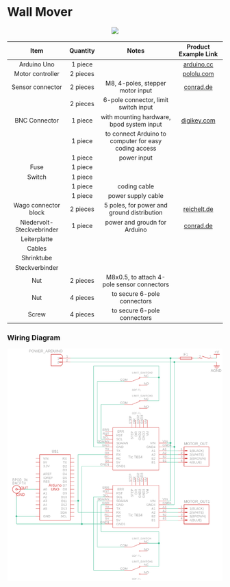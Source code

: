 # Wall Mover

<p align="center">
  <img src="./images/Wall_Mover.png" width="800">
</p>

| Item | Quantity | Notes | Product Example Link |
| :---: | :---: | :---: | :---: |
| Arduino Uno | 1 piece |  | [arduino.cc](https://store-usa.arduino.cc/products/arduino-uno-rev3) |
| Motor controller | 2 pieces |  | [pololu.com](https://www.pololu.com/product/3132) |
| Sensor connector | 2 pieces | M8, 4-poles, stepper motor input | [conrad.de](https://www.conrad.de/de/p/conec-42-01001-sensor-aktor-einbausteckverbinder-m8-buchse-einbau-polzahl-4-1-st-714987.html) |
|  | 2 pieces | 6-pole connector, limit switch input |  |
| BNC Connector | 1 piece | with mounting hardware, bpod system input | [digikey.com](https://www.digikey.de/de/products/detail/amphenol-rf/31-221-RFX/100648) |
|  | 1 piece | to connect Arduino to computer for easy coding access |  |
|  | 1 piece | power input |  |
| Fuse | 1 piece |  |  |
| Switch | 1 piece |  |  |
|  | 1 piece | coding cable |  |
|  | 1 piece | power supply cable |  |
| Wago connector block | 2 pieces | 5 poles, for power and ground distribution | [reichelt.de](https://www.reichelt.de/verbindungsklemme-5-leiteranschluss-wago-221-415-p149800.html?PROVID=2788&gad_source=1&gclid=Cj0KCQjw-5y1BhC-ARIsAAM_oKnrkiWmjAkN6Ogq3tOb9gql4Mfviurv7-E2F_vv9MaZdrLDa4vFq5caAlLFEALw_wcB) |
| Niedervolt-Steckvebrinder | 1 piece | power and groudn for Arduino | [conrad.de](https://www.conrad.de/de/p/tru-components-dc14-m-niedervolt-steckverbinder-stecker-gerade-5-5-mm-2-1-mm-1-st-1570700.html) |
| Leiterplatte |  |  |  |
| Cables |  |  |  |
| Shrinktube |  |  |  |
| Steckverbinder |  |  |  |
| Nut | 2 pieces | M8x0.5, to attach 4-pole sensor connectors |  |
| Nut | 4 pieces| to secure 6-pole connectors |  |
| Screw | 4 pieces | to secure 6-pole connectors |  |

### Wiring Diagram
<p align="center">
  <img src="./images/Wall_Mover_Electronics.png" width="800">
</p>

